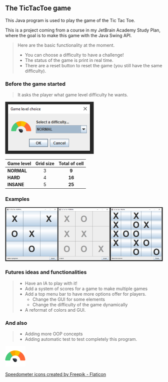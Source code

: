 ## The TicTacToe game

<p>This Java program is used to play the game of the Tic Tac Toe.</p>

<p>This is a project coming from a course in my JetBrain Academy Study Plan, where the
goal is to make this game with the Java Swing API.</p>

>Here are the basic functionality at the moment.
> - You can choose a difficulty to have a challenge!
> - The status of the game is print in real time.
> - There are a reset button to reset the game (you still have the same difficulty).

### Before the game started

> It asks the player what game level difficulty he wants.

![levelChoice](src/main/resources/pictures/game_level_choice.PNG)

| Game level | Grid size | Total of cell |
|------------|:---------:|:-------------:|
| **NORMAL** |     3     |     **9**     |
| **HARD**   |     4     |    **16**     |
| **INSANE** |     5     |    **25**     |

### Examples

![levelChoice](src/main/resources/pictures/example.png)


### Futures ideas and functionalities

> - Have an IA to play with it!
> - Add a system of scores for a game to make multiple games
> - Add a top menu bar to have more options offer for players.
>   - Change the GUI for some elements
>   - Change the difficulty of the game dynamically
> - A reformat of colors and GUI.
### And also
> - Adding more OOP concepts
> - Adding automatic test to test completely this program.

![icon](src/main/resources/icon/levelIcon.png)

<a href="https://www.flaticon.com/free-icons/speedometer" title="speedometer icons">Speedometer icons created by Freepik - Flaticon</a>
